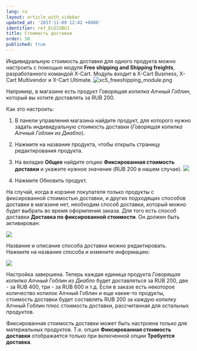 ```yaml
---
lang: ru
layout: article_with_sidebar
updated_at: '2017-11-09 12:42 +0400'
identifier: ref_ELG1SBUJ
title: Стоимость доставки
order: 50
published: true
---
```

Индивидуальную стоимость доставки для одного продукта можно настроить с помощью модуля **Free shipping and Shipping freights**, разработанного командой X-Cart. Модуль входит в X-Cart Business, X-Cart Multivendor и X-Cart Ultimate.
    ![xc5_freeshipping_module.png]({{site.baseurl}}/attachments/ref_kioKBJIM/xc5_freeshipping_module.png)

Например, в магазине есть продукт _Говорящая копилка Алчный Гоблин_, который вы хотите доставлять за RUB 200.

Как это настроить:

1.  В панели управления магазина найдите продукт, для которого нужно задать индивидуальную стоимость доставки (_Говорящая копилка Алчный Гоблин из Диабло_).
2.  Нажмите на название продукта, чтобы открыть страницу редактирования продукта.
3.  На вкладке **Общее** найдите опцию **Фиксированная стоимость доставки** и укажите нужное значение (RUB 200 в нашем случае).
    ![]({{site.baseurl}}/attachments/9306286/9437371.png)

4.  Нажмите Обновить продукт.

На случай, когда в корзине покупателя только продукты с фиксированной стоимостью доставки, и других подходящих способов доставки в магазине нет, необходим способ доставки, который можно будет выбрать во время оформления заказа. Для того есть способ доставки **Доставка по фиксированной стоимости**. Он должен быть активирован:

![]({{site.baseurl}}/attachments/9306286/9437373.png)

Название и описание способа доставки можно редактировать. Нажмите на название способа и измените информацию:

![]({{site.baseurl}}/attachments/9306286/9437374.png)

Настройка завершена. Теперь каждая единица продукта _Говорящая копилка Алчный Гоблин из Диабло_ будет доставляться за RUB 200, две - за RUB 400, три - за RUB 600  и т.д. Если в заказе есть некоторое количество копилок Алчный Гоблин и еще какие-то продукты, стоимость доставки будет составлять RUB 200 за каждую копилку Алчный Гоблин плюс стоимость доставки, рассчитанная для остальных продуктов.

Фиксированная стоимость доставки может быть настроена только для материальных продуктов. Т.е. опция **Фиксированная стоимость доставки** отображается только при включенной опции **Требуется доставка**.
